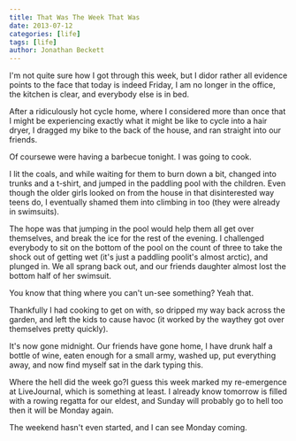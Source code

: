 ```yaml
---
title: That Was The Week That Was
date: 2013-07-12
categories: [life]
tags: [life]
author: Jonathan Beckett
---
```


I'm not quite sure how I got through this week, but I didor rather all evidence points to the face that today is indeed Friday, I am no longer in the office, the kitchen is clear, and everybody else is in bed.

After a ridiculously hot cycle home, where I considered more than once that I might be experiencing exactly what it might be like to cycle into a hair dryer, I dragged my bike to the back of the house, and ran straight into our friends.

Of coursewe were having a barbecue tonight. I was going to cook.

I lit the coals, and while waiting for them to burn down a bit, changed into trunks and a t-shirt, and jumped in the paddling pool with the children. Even though the older girls looked on from the house in that disinterested way teens do, I eventually shamed them into climbing in too (they were already in swimsuits).

The hope was that jumping in the pool would help them all get over themselves, and break the ice for the rest of the evening. I challenged everybody to sit on the bottom of the pool on the count of three to take the shock out of getting wet (it's just a paddling poolit's almost arctic), and plunged in. We all sprang back out, and our friends daughter almost lost the bottom half of her swimsuit.

You know that thing where you can't un-see something? Yeah that.

Thankfully I had cooking to get on with, so dripped my way back across the garden, and left the kids to cause havoc (it worked by the waythey got over themselves pretty quickly).

It's now gone midnight. Our friends have gone home, I have drunk half a bottle of wine, eaten enough for a small army, washed up, put everything away, and now find myself sat in the dark typing this.

Where the hell did the week go?I guess this week marked my re-emergence at LiveJournal, which is something at least. I already know tomorrow is filled with a rowing regatta for our eldest, and Sunday will probably go to hell too then it will be Monday again.

The weekend hasn't even started, and I can see Monday coming.